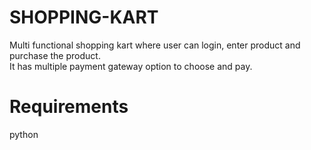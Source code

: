 # SHOPPING-KART
Multi functional shopping kart where user can login, enter product and purchase the product.<br>
It has multiple payment gateway option to choose and pay.

# Requirements
python
